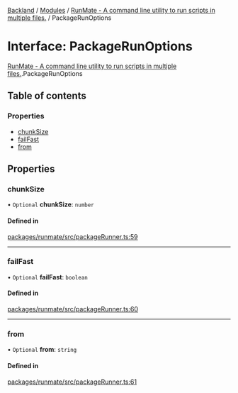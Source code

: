 [Backland](../README.md) / [Modules](../modules.md) / [RunMate - A command line utility to run scripts in multiple files.](../modules/RunMate___A_command_line_utility_to_run_scripts_in_multiple_files_.md) / PackageRunOptions

# Interface: PackageRunOptions

[RunMate - A command line utility to run scripts in multiple files.](../modules/RunMate___A_command_line_utility_to_run_scripts_in_multiple_files_.md).PackageRunOptions

## Table of contents

### Properties

- [chunkSize](RunMate___A_command_line_utility_to_run_scripts_in_multiple_files_.PackageRunOptions.md#chunksize)
- [failFast](RunMate___A_command_line_utility_to_run_scripts_in_multiple_files_.PackageRunOptions.md#failfast)
- [from](RunMate___A_command_line_utility_to_run_scripts_in_multiple_files_.PackageRunOptions.md#from)

## Properties

### chunkSize

• `Optional` **chunkSize**: `number`

#### Defined in

[packages/runmate/src/packageRunner.ts:59](https://github.com/antoniopresto/darch/blob/c5cd1c8/packages/runmate/src/packageRunner.ts#L59)

___

### failFast

• `Optional` **failFast**: `boolean`

#### Defined in

[packages/runmate/src/packageRunner.ts:60](https://github.com/antoniopresto/darch/blob/c5cd1c8/packages/runmate/src/packageRunner.ts#L60)

___

### from

• `Optional` **from**: `string`

#### Defined in

[packages/runmate/src/packageRunner.ts:61](https://github.com/antoniopresto/darch/blob/c5cd1c8/packages/runmate/src/packageRunner.ts#L61)
